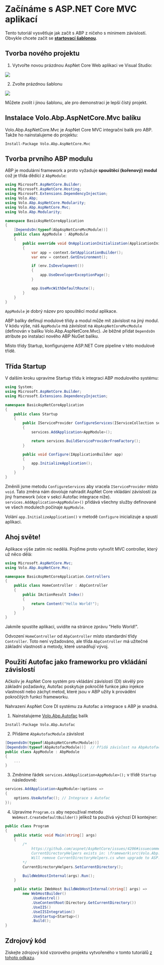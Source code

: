 ﻿# Začínáme s ASP.NET Core MVC aplikací

Tento tutoriál vysvětluje jak začít s ABP z ničeho s minimem závislostí. Obvykle chcete začít se **[startovací šablonou](https://abp.io/Templates)**.

## Tvorba nového projektu

1. Vytvořte novou prázdnou AspNet Core Web aplikaci ve Visual Studio:

![](images/create-new-aspnet-core-application.png)

2. Zvolte prázdnou šablonu

![](images/select-empty-web-application.png)

Můžete zvolit i jinou šablonu, ale pro demonstraci je lepší čístý projekt.

## Instalace Volo.Abp.AspNetCore.Mvc balíku

Volo.Abp.AspNetCore.Mvc je AspNet Core MVC integrační balík pro ABP. Takže ho nainstalujeme do projektu:

````
Install-Package Volo.Abp.AspNetCore.Mvc
````

## Tvorba prvního ABP modulu

ABP je modulární framework a proto vyžaduje **spouštěcí (kořenový) modul** což je třída dědící z ``AbpModule``:

````C#
using Microsoft.AspNetCore.Builder;
using Microsoft.AspNetCore.Hosting;
using Microsoft.Extensions.DependencyInjection;
using Volo.Abp;
using Volo.Abp.AspNetCore.Modularity;
using Volo.Abp.AspNetCore.Mvc;
using Volo.Abp.Modularity;

namespace BasicAspNetCoreApplication
{
    [DependsOn(typeof(AbpAspNetCoreMvcModule))]
    public class AppModule : AbpModule
    {
        public override void OnApplicationInitialization(ApplicationInitializationContext context)
        {
            var app = context.GetApplicationBuilder();
            var env = context.GetEnvironment();

            if (env.IsDevelopment())
            {
                app.UseDeveloperExceptionPage();
            }

            app.UseMvcWithDefaultRoute();
        }
    }
}
````

``AppModule`` je dobrý název pro spouštěcí modul aplikace.

ABP balíky definují modulové třídy a modul může mít závislost na jiný modul. V kódu výše, náš ``AppModule`` má závislost na ``AbpAspNetCoreMvcModule`` (definován v balíku Volo.Abp.AspNetCore.Mvc). Je běžné přidat ``DependsOn`` atribute po instalaci nového ABP NuGet balíku.

Místo třídy Startup, konfigurujeme ASP.NET Core pipeline v této modulové třídě.

## Třída Startup

V dalším kroku upravíme Startup třídu k integraci ABP modulového systému:

````C#
using System;
using Microsoft.AspNetCore.Builder;
using Microsoft.Extensions.DependencyInjection;

namespace BasicAspNetCoreApplication
{
    public class Startup
    {
        public IServiceProvider ConfigureServices(IServiceCollection services)
        {
            services.AddApplication<AppModule>();

            return services.BuildServiceProviderFromFactory();
        }

        public void Configure(IApplicationBuilder app)
        {
            app.InitializeApplication();
        }
    }
}

````

Změnili jsme metodu ``ConfigureServices`` aby vracela ``IServiceProvider`` místo ``void``. Tato změna nám dovoluje nahradit AspNet Core vkládání závislostí za jiný framework (více v sekci Autofac integrace níže). ``services.AddApplication<AppModule>()`` přidává všechny služby definované ve všech modulech počínaje ``AppModule``.

Volání ``app.InitializeApplication()`` v metodě ``Configure`` inicializuje a spustí aplikaci.

## Ahoj světe!

Aplikace výše zatím nic nedělá. Pojďme proto vytvořit MVC controller, který už něco dělá:

````C#
using Microsoft.AspNetCore.Mvc;
using Volo.Abp.AspNetCore.Mvc;

namespace BasicAspNetCoreApplication.Controllers
{
    public class HomeController : AbpController
    {
        public IActionResult Index()
        {
            return Content("Hello World!");
        }
    }
}

````

Jakmile spustíte aplikaci, uvidíte na stránce zprávu "Hello World!".

Odvození ``HomeController`` od ``AbpController`` místo standardní třídy ``Controller``. Toto není vyžadováno, ale třída ``AbpController`` má užitečné základní vlastnosti a metody, které usnadňují vývoj.

## Použití Autofac jako frameworku pro vkládání závislostí

Ačkoliv je AspNet Core systém pro vkládání závíslostí (DI) skvělý pro základní požadavky, Autofac poskytuje pokročilé funkce jako injekce vlastností nebo záchyt metod, které jsou v ABP užity k provádění pokročilých funkcí frameworku.

Nahrazení AspNet Core DI systému za Autofac a integrace s ABP je snadná.

1. Nainstalujeme [Volo.Abp.Autofac](https://www.nuget.org/packages/Volo.Abp.Autofac) balík

````
Install-Package Volo.Abp.Autofac
````

2. Přidáme ``AbpAutofacModule`` závislost

````C#
[DependsOn(typeof(AbpAspNetCoreMvcModule))]
[DependsOn(typeof(AbpAutofacModule))]  // Přidá závislost na AbpAutofacModule
public class AppModule : AbpModule
{
    ...
}
````

3. Změníme řádek ``services.AddApplication<AppModule>();`` v třídě ``Startup`` následovně:

````C#
services.AddApplication<AppModule>(options =>
{
    options.UseAutofac(); // Integrace s Autofac
});
````

4. Upravíme `Program.cs` aby nepoužíval metodu `WebHost.CreateDefaultBuilder()` jelikož ta používá výchozí DI kontejner:

````csharp
public class Program
{
    public static void Main(string[] args)
    {
        /*
            https://github.com/aspnet/AspNetCore/issues/4206#issuecomment-445612167
            CurrentDirectoryHelpers exists in: \framework\src\Volo.Abp.AspNetCore.Mvc\Microsoft\AspNetCore\InProcess\CurrentDirectoryHelpers.cs
            Will remove CurrentDirectoryHelpers.cs when upgrade to ASP.NET Core 3.0.
        */
        CurrentDirectoryHelpers.SetCurrentDirectory();

        BuildWebHostInternal(args).Run();
    }

    public static IWebHost BuildWebHostInternal(string[] args) =>
        new WebHostBuilder()
            .UseKestrel()
            .UseContentRoot(Directory.GetCurrentDirectory())
            .UseIIS()
            .UseIISIntegration()
            .UseStartup<Startup>()
            .Build();
}
````

## Zdrojový kód

Získejte zdrojový kód vzorového projektu vytvořeného v tomto tutoriálů [z tohoto odkazu](https://github.com/abpframework/abp/tree/master/samples/BasicAspNetCoreApplication).

